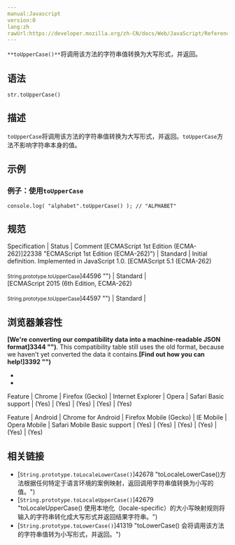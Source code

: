 ```yaml
---
manual:Javascript
version:0
lang:zh
rawUrl:https://developer.mozilla.org/zh-CN/docs/Web/JavaScript/Reference/Global_Objects/String/toUpperCase
---
```






`**toUpperCase()**`将调用该方法的字符串值转换为大写形式，并返回。


## 语法<a name="语法"></a>

```
str.toUpperCase()
```

## 描述<a name="描述"></a>


`toUpperCase`将调用该方法的字符串值转换为大写形式，并返回。`toUpperCase`方法不影响字符串本身的值。


## 示例<a name="示例"></a>

### 例子：使用`toUpperCase`<a name="例子：使用_toUpperCase"></a>

```
​console.log( "alphabet".toUpperCase() ); // "ALPHABET"
```

## 规范<a name="规范"></a>

Specification | Status | Comment 
[ECMAScript 1st Edition (ECMA-262)]22338 "ECMAScript 1st Edition (ECMA-262)") | Standard | Initial definition. Implemented in JavaScript 1.0. 
[ECMAScript 5.1 (ECMA-262)<br></br><small>String.prototype.toUpperCase</small>]44596 "") | Standard |  
[ECMAScript 2015 (6th Edition, ECMA-262)<br></br><small>String.prototype.toUpperCase</small>]44597 "") | Standard |  


## 浏览器兼容性<a name="浏览器兼容性"></a>


**[We&#39;re converting our compatibility data into a machine-readable JSON format]3344 "")**. This compatibility table still uses the old format, because we haven&#39;t yet converted the data it contains.**[Find out how you can help!]3392 "")**


* 
* 


Feature | Chrome | Firefox (Gecko) | Internet Explorer | Opera | Safari 
Basic support | (Yes) | (Yes) | (Yes) | (Yes) | (Yes) 


Feature | Android | Chrome for Android | Firefox Mobile (Gecko) | IE Mobile | Opera Mobile | Safari Mobile 
Basic support | (Yes) | (Yes) | (Yes) | (Yes) | (Yes) | (Yes) 


## 相关链接<a name="相关链接"></a>

* [`String.prototype.toLocaleLowerCase()`]42678 "toLocaleLowerCase()方法根据任何特定于语言环境的案例映射，返回调用字符串值转换为小写的值。")
* [`String.prototype.toLocaleUpperCase()`]42679 "toLocaleUpperCase() 使用本地化（locale-specific）的大小写映射规则将输入的字符串转化成大写形式并返回结果字符串。")
* [`String.prototype.toLowerCase()`]41319 "toLowerCase() 会将调用该方法的字符串值转为小写形式，并返回。")



